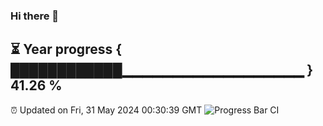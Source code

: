 ### Hi there 👋
⏳ Year progress { ████████████▁▁▁▁▁▁▁▁▁▁▁▁▁▁▁▁▁▁ } 41.26 %
---
⏰ Updated on Fri, 31 May 2024 00:30:39 GMT
![Progress Bar CI](https://github.com/Moyi321/Moyi321/workflows/Progress%20Bar%20CI/badge.svg)
